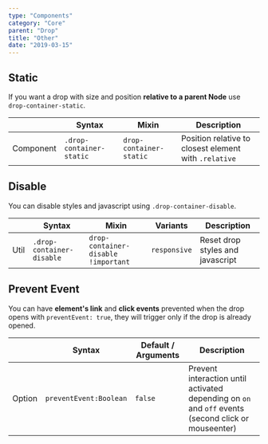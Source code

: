 ```yaml
---
type: "Components"
category: "Core"
parent: "Drop"
title: "Other"
date: "2019-03-15"
---
```


## Static

If you want a drop with size and position **relative to a parent Node** use `drop-container-static`.

<div class="table-scroll">

|                         | Syntax                                     | Mixin                         | Description                   |
| ----------------------- | ----------------------------------------- | ----------------------------- | ----------------------------- |
| Component                  | `.drop-container-static`                | `drop-container-static`        | Position relative to closest element with `.relative`    

</div>

<demo>
  <demovanilla src="vanilla/components/core/drop/static">
  </demovanilla>
</demo>

## Disable

You can disable styles and javascript using `.drop-container-disable`.

<div class="table-scroll">

|                      | Syntax                          | Mixin            | Variants               | Description                   |
| ----------------------- | ---------------------------- | -----------------| ----------------------------- |----------------------------- |
| Util                  | `.drop-container-disable`       | `drop-container-disable !important`                | `responsive`                | Reset drop styles and javascript            |

</div>

<demo>
  <demovanilla src="vanilla/components/core/drop/disable">
  </demovanilla>
</demo>

## Prevent Event

You can have **element's link** and **click events** prevented when the drop opens with `preventEvent: true`, they will trigger only if the drop is already opened.

<div class="table-scroll">

|                         | Syntax                                    | Default / Arguments                       | Description                   |
| ----------------------- | ----------------------------------------- | ----------------------------- | ----------------------------- |
| Option                  | `preventEvent:Boolean`                          | `false`        | Prevent interaction until activated depending on `on` and `off` events (second click or mouseenter)            |

</div>

<demo>
  <demovanilla src="vanilla/components/core/drop/prevent-event">
  </demovanilla>
  <demovanilla src="vanilla/components/core/drop/prevent-event-hover">
  </demovanilla>
</demo>
